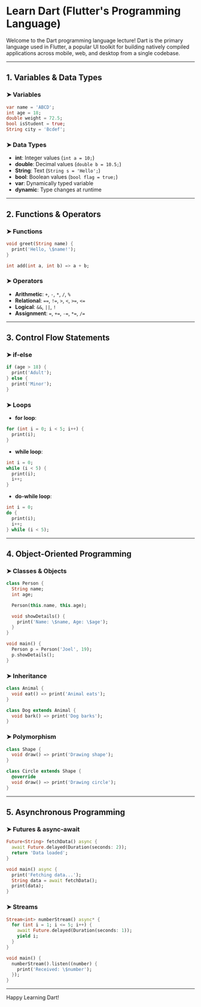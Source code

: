 #  Learn Dart (Flutter's Programming Language)

Welcome to the Dart programming language lecture! Dart is the primary language used in Flutter, a popular UI toolkit for building natively compiled applications across mobile, web, and desktop from a single codebase.

---

##  1. Variables & Data Types

### ➤ Variables
```dart
var name = 'ABCD';
int age = 18;
double weight = 72.5;
bool isStudent = true;
String city = 'Bcdef';
```

### ➤ Data Types
- **int**: Integer values (`int a = 10;`)
- **double**: Decimal values (`double b = 10.5;`)
- **String**: Text (`String s = 'Hello';`)
- **bool**: Boolean values (`bool flag = true;`)
- **var**: Dynamically typed variable
- **dynamic**: Type changes at runtime

---

##  2. Functions & Operators

### ➤ Functions
```dart
void greet(String name) {
  print('Hello, \$name!');
}

int add(int a, int b) => a + b;
```

### ➤ Operators
- **Arithmetic**: `+`, `-`, `*`, `/`, `%`
- **Relational**: `==`, `!=`, `>`, `<`, `>=`, `<=`
- **Logical**: `&&`, `||`, `!`
- **Assignment**: `=`, `+=`, `-=`, `*=`, `/=`

---

##  3. Control Flow Statements

### ➤ if-else
```dart
if (age > 18) {
  print('Adult');
} else {
  print('Minor');
}
```

### ➤ Loops
- **for loop**:
```dart
for (int i = 0; i < 5; i++) {
  print(i);
}
```
- **while loop**:
```dart
int i = 0;
while (i < 5) {
  print(i);
  i++;
}
```
- **do-while loop**:
```dart
int i = 0;
do {
  print(i);
  i++;
} while (i < 5);
```

---

##  4. Object-Oriented Programming

### ➤ Classes & Objects
```dart
class Person {
  String name;
  int age;

  Person(this.name, this.age);

  void showDetails() {
    print('Name: \$name, Age: \$age');
  }
}

void main() {
  Person p = Person('Joel', 19);
  p.showDetails();
}
```

### ➤ Inheritance
```dart
class Animal {
  void eat() => print('Animal eats');
}

class Dog extends Animal {
  void bark() => print('Dog barks');
}
```

### ➤ Polymorphism
```dart
class Shape {
  void draw() => print('Drawing shape');
}

class Circle extends Shape {
  @override
  void draw() => print('Drawing circle');
}
```

---

##  5. Asynchronous Programming

### ➤ Futures & async-await
```dart
Future<String> fetchData() async {
  await Future.delayed(Duration(seconds: 2));
  return 'Data loaded';
}

void main() async {
  print('Fetching data...');
  String data = await fetchData();
  print(data);
}
```

### ➤ Streams
```dart
Stream<int> numberStream() async* {
  for (int i = 1; i <= 5; i++) {
    await Future.delayed(Duration(seconds: 1));
    yield i;
  }
}

void main() {
  numberStream().listen((number) {
    print('Received: \$number');
  });
}
```

---

Happy Learning Dart!

